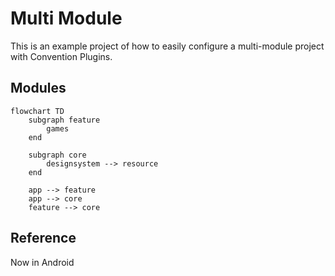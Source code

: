 # Multi Module
This is an example project of how to easily configure a multi-module project with Convention Plugins.

## Modules
```mermaid
flowchart TD
	subgraph feature
		games
	end

	subgraph core
		designsystem --> resource
	end

	app --> feature
	app --> core
	feature --> core
```

## Reference
Now in Android
